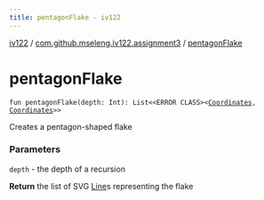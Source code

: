 ```yaml
---
title: pentagonFlake - iv122
---
```


[iv122](../index.md) / [com.github.mseleng.iv122.assignment3](index.md) / [pentagonFlake](.)

# pentagonFlake

`fun pentagonFlake(depth: Int): List<<ERROR CLASS><`[`Coordinates`](../com.github.mseleng.iv122.util/-coordinates/index.md)`, `[`Coordinates`](../com.github.mseleng.iv122.util/-coordinates/index.md)`>>`

Creates a pentagon-shaped flake

### Parameters

`depth` - the depth of a recursion

**Return**
the list of SVG [Line](../com.github.mseleng.iv122.util/-line.md)s representing the flake

